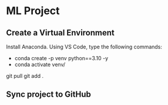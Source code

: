 # ML Project

## Create a Virtual Environment
Install Anaconda.
Using VS Code, type the following commands:

- conda create -p venv python==3.10 -y
- conda activate venv/

git pull
git add .

## Sync project to GitHub
